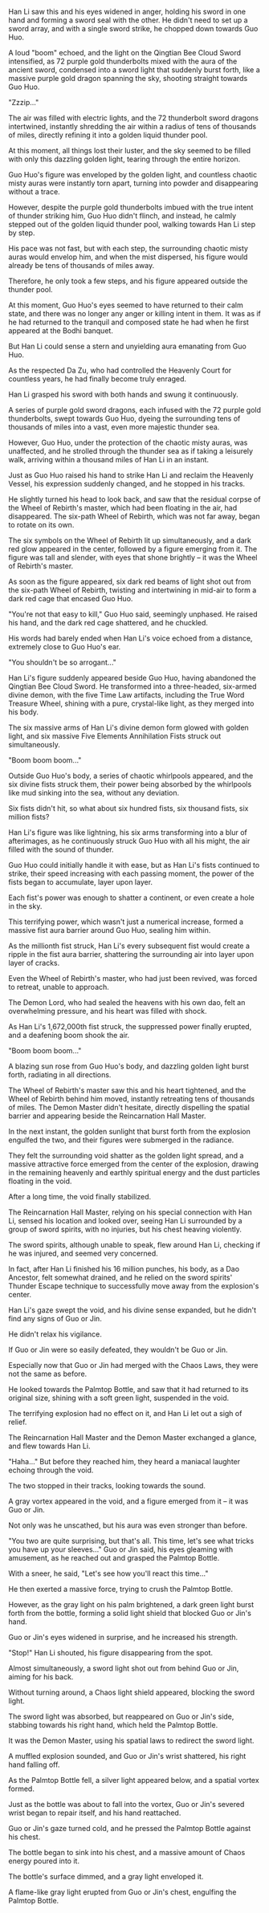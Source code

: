 Han Li saw this and his eyes widened in anger, holding his sword in one hand and forming a sword seal with the other. He didn't need to set up a sword array, and with a single sword strike, he chopped down towards Guo Huo.

A loud "boom" echoed, and the light on the Qingtian Bee Cloud Sword intensified, as 72 purple gold thunderbolts mixed with the aura of the ancient sword, condensed into a sword light that suddenly burst forth, like a massive purple gold dragon spanning the sky, shooting straight towards Guo Huo.

"Zzzip..."

The air was filled with electric lights, and the 72 thunderbolt sword dragons intertwined, instantly shredding the air within a radius of tens of thousands of miles, directly refining it into a golden liquid thunder pool.

At this moment, all things lost their luster, and the sky seemed to be filled with only this dazzling golden light, tearing through the entire horizon.

Guo Huo's figure was enveloped by the golden light, and countless chaotic misty auras were instantly torn apart, turning into powder and disappearing without a trace.

However, despite the purple gold thunderbolts imbued with the true intent of thunder striking him, Guo Huo didn't flinch, and instead, he calmly stepped out of the golden liquid thunder pool, walking towards Han Li step by step.

His pace was not fast, but with each step, the surrounding chaotic misty auras would envelop him, and when the mist dispersed, his figure would already be tens of thousands of miles away.

Therefore, he only took a few steps, and his figure appeared outside the thunder pool.

At this moment, Guo Huo's eyes seemed to have returned to their calm state, and there was no longer any anger or killing intent in them. It was as if he had returned to the tranquil and composed state he had when he first appeared at the Bodhi banquet.

But Han Li could sense a stern and unyielding aura emanating from Guo Huo.

As the respected Da Zu, who had controlled the Heavenly Court for countless years, he had finally become truly enraged.

Han Li grasped his sword with both hands and swung it continuously.

A series of purple gold sword dragons, each infused with the 72 purple gold thunderbolts, swept towards Guo Huo, dyeing the surrounding tens of thousands of miles into a vast, even more majestic thunder sea.

However, Guo Huo, under the protection of the chaotic misty auras, was unaffected, and he strolled through the thunder sea as if taking a leisurely walk, arriving within a thousand miles of Han Li in an instant.

Just as Guo Huo raised his hand to strike Han Li and reclaim the Heavenly Vessel, his expression suddenly changed, and he stopped in his tracks.

He slightly turned his head to look back, and saw that the residual corpse of the Wheel of Rebirth's master, which had been floating in the air, had disappeared. The six-path Wheel of Rebirth, which was not far away, began to rotate on its own.

The six symbols on the Wheel of Rebirth lit up simultaneously, and a dark red glow appeared in the center, followed by a figure emerging from it. The figure was tall and slender, with eyes that shone brightly – it was the Wheel of Rebirth's master.

As soon as the figure appeared, six dark red beams of light shot out from the six-path Wheel of Rebirth, twisting and intertwining in mid-air to form a dark red cage that encased Guo Huo.

"You're not that easy to kill," Guo Huo said, seemingly unphased. He raised his hand, and the dark red cage shattered, and he chuckled.

His words had barely ended when Han Li's voice echoed from a distance, extremely close to Guo Huo's ear.

"You shouldn't be so arrogant..."

Han Li's figure suddenly appeared beside Guo Huo, having abandoned the Qingtian Bee Cloud Sword. He transformed into a three-headed, six-armed divine demon, with the five Time Law artifacts, including the True Word Treasure Wheel, shining with a pure, crystal-like light, as they merged into his body.

The six massive arms of Han Li's divine demon form glowed with golden light, and six massive Five Elements Annihilation Fists struck out simultaneously.

"Boom boom boom..."

Outside Guo Huo's body, a series of chaotic whirlpools appeared, and the six divine fists struck them, their power being absorbed by the whirlpools like mud sinking into the sea, without any deviation.

Six fists didn't hit, so what about six hundred fists, six thousand fists, six million fists?

Han Li's figure was like lightning, his six arms transforming into a blur of afterimages, as he continuously struck Guo Huo with all his might, the air filled with the sound of thunder.

Guo Huo could initially handle it with ease, but as Han Li's fists continued to strike, their speed increasing with each passing moment, the power of the fists began to accumulate, layer upon layer.

Each fist's power was enough to shatter a continent, or even create a hole in the sky.

This terrifying power, which wasn't just a numerical increase, formed a massive fist aura barrier around Guo Huo, sealing him within.

As the millionth fist struck, Han Li's every subsequent fist would create a ripple in the fist aura barrier, shattering the surrounding air into layer upon layer of cracks.

Even the Wheel of Rebirth's master, who had just been revived, was forced to retreat, unable to approach.

The Demon Lord, who had sealed the heavens with his own dao, felt an overwhelming pressure, and his heart was filled with shock.

As Han Li's 1,672,000th fist struck, the suppressed power finally erupted, and a deafening boom shook the air.

"Boom boom boom..."

A blazing sun rose from Guo Huo's body, and dazzling golden light burst forth, radiating in all directions.

The Wheel of Rebirth's master saw this and his heart tightened, and the Wheel of Rebirth behind him moved, instantly retreating tens of thousands of miles.
The Demon Master didn't hesitate, directly dispelling the spatial barrier and appearing beside the Reincarnation Hall Master.

In the next instant, the golden sunlight that burst forth from the explosion engulfed the two, and their figures were submerged in the radiance.

They felt the surrounding void shatter as the golden light spread, and a massive attractive force emerged from the center of the explosion, drawing in the remaining heavenly and earthly spiritual energy and the dust particles floating in the void.

After a long time, the void finally stabilized.

The Reincarnation Hall Master, relying on his special connection with Han Li, sensed his location and looked over, seeing Han Li surrounded by a group of sword spirits, with no injuries, but his chest heaving violently.

The sword spirits, although unable to speak, flew around Han Li, checking if he was injured, and seemed very concerned.

In fact, after Han Li finished his 16 million punches, his body, as a Dao Ancestor, felt somewhat drained, and he relied on the sword spirits' Thunder Escape technique to successfully move away from the explosion's center.

Han Li's gaze swept the void, and his divine sense expanded, but he didn't find any signs of Guo or Jin.

He didn't relax his vigilance.

If Guo or Jin were so easily defeated, they wouldn't be Guo or Jin.

Especially now that Guo or Jin had merged with the Chaos Laws, they were not the same as before.

He looked towards the Palmtop Bottle, and saw that it had returned to its original size, shining with a soft green light, suspended in the void.

The terrifying explosion had no effect on it, and Han Li let out a sigh of relief.

The Reincarnation Hall Master and the Demon Master exchanged a glance, and flew towards Han Li.

"Haha..." But before they reached him, they heard a maniacal laughter echoing through the void.

The two stopped in their tracks, looking towards the sound.

A gray vortex appeared in the void, and a figure emerged from it – it was Guo or Jin.

Not only was he unscathed, but his aura was even stronger than before.

"You two are quite surprising, but that's all. This time, let's see what tricks you have up your sleeves..." Guo or Jin said, his eyes gleaming with amusement, as he reached out and grasped the Palmtop Bottle.

With a sneer, he said, "Let's see how you'll react this time..."

He then exerted a massive force, trying to crush the Palmtop Bottle.

However, as the gray light on his palm brightened, a dark green light burst forth from the bottle, forming a solid light shield that blocked Guo or Jin's hand.

Guo or Jin's eyes widened in surprise, and he increased his strength.

"Stop!" Han Li shouted, his figure disappearing from the spot.

Almost simultaneously, a sword light shot out from behind Guo or Jin, aiming for his back.

Without turning around, a Chaos light shield appeared, blocking the sword light.

The sword light was absorbed, but reappeared on Guo or Jin's side, stabbing towards his right hand, which held the Palmtop Bottle.

It was the Demon Master, using his spatial laws to redirect the sword light.

A muffled explosion sounded, and Guo or Jin's wrist shattered, his right hand falling off.

As the Palmtop Bottle fell, a silver light appeared below, and a spatial vortex formed.

Just as the bottle was about to fall into the vortex, Guo or Jin's severed wrist began to repair itself, and his hand reattached.

Guo or Jin's gaze turned cold, and he pressed the Palmtop Bottle against his chest.

The bottle began to sink into his chest, and a massive amount of Chaos energy poured into it.

The bottle's surface dimmed, and a gray light enveloped it.

A flame-like gray light erupted from Guo or Jin's chest, engulfing the Palmtop Bottle.